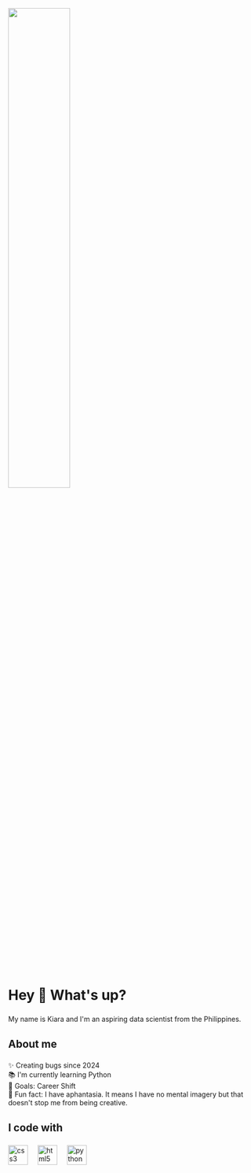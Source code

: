 <img width=50% src="https://media2.giphy.com/avatars/Fluffystar/1k0V89yDnbsu.gif">
<h1>Hey 👋 What's up?</h1><center>

###

<p align="left">My name is Kiara and I'm an aspiring data scientist from the Philippines.</p>

###

<h2 align="left">About me</h2>

###

<p align="left">✨ Creating bugs since 2024<br>📚 I'm currently learning Python<br>🎯 Goals: Career Shift<br>🎲 Fun fact: I have aphantasia. It means I have no mental imagery but that doesn't stop me from being creative.</p>

###

<h2 align="left">I code with</h2>

###

<div align="left">
  <img src="https://cdn.jsdelivr.net/gh/devicons/devicon/icons/css3/css3-original.svg" height="40" alt="css3 logo"  />
  <img width="12" />
  <img src="https://cdn.jsdelivr.net/gh/devicons/devicon/icons/html5/html5-original.svg" height="40" alt="html5 logo"  />
  <img width="12" />
  <img src="https://cdn.jsdelivr.net/gh/devicons/devicon/icons/python/python-original.svg" height="40" alt="python logo"  />
</div>

###
